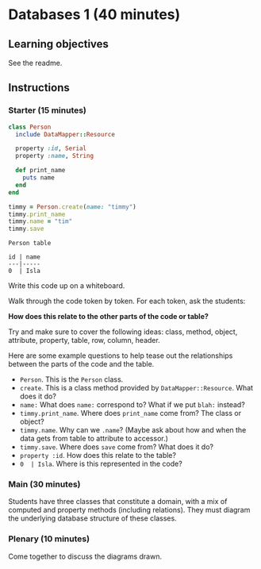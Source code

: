 # Databases 1 (40 minutes)

## Learning objectives

See the readme.

## Instructions

### Starter (15 minutes)

```ruby
class Person
  include DataMapper::Resource

  property :id, Serial
  property :name, String

  def print_name
    puts name
  end
end

timmy = Person.create(name: "timmy")
timmy.print_name
timmy.name = "tim"
timmy.save
```

```
Person table

id | name
---|-----
0  | Isla
```

Write this code up on a whiteboard.

Walk through the code token by token.  For each token, ask the students:

**How does this relate to the other parts of the code or table?**

Try and make sure to cover the following ideas: class, method, object, attribute, property, table, row, column, header.

Here are some example questions to help tease out the relationships between the parts of the code and the table.

* `Person`. This is the `Person` class.
* `create`. This is a class method provided by `DataMapper::Resource`.  What does it do?
* `name:` What does `name:` correspond to? What if we put `blah:` instead?
* `timmy.print_name`. Where does `print_name` come from? The class or object?
* `timmy.name`. Why can we `.name`? (Maybe ask about how and when the data gets from table to attribute to accessor.)
* `timmy.save`.  Where does `save` come from? What does it do?
* `property :id`. How does this relate to the table?
* `0  | Isla`. Where is this represented in the code?

### Main (30 minutes)

Students have three classes that constitute a domain, with a mix of computed and property methods (including relations). They must diagram the underlying database structure of these classes.

### Plenary (10 minutes)

Come together to discuss the diagrams drawn.
